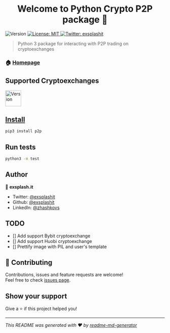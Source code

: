 <h1 align="center">Welcome to Python Crypto P2P package 👋</h1>
<p>
  <img alt="Version" src="https://img.shields.io/badge/version-0.0.1-blue.svg?cacheSeconds=2592000" />
  <a href="#" target="_blank">
    <img alt="License: MIT" src="https://img.shields.io/badge/License-MIT-yellow.svg" />
  </a>
  <a href="https://twitter.com/exsplashit" target="_blank">
    <img alt="Twitter: exsplashit" src="https://img.shields.io/twitter/follow/exsplashit.svg?style=social" />
  </a>
</p>

> Python 3 package for interacting with P2P trading on cryptoexchanges

### 🏠 [Homepage](https://github.com/exsplashit/p2p)
<p>
    <h2>Supported Cryptoexchanges</h2>
    <img alt="Version" src="https://www.logo.wine/a/logo/Binance/Binance-BNB-Icon-Logo.wine.svg" 
    width=50 height=50   />
    <a href="binance.com" target="_blank">
</p>

## Install

```sh
pip3 install p2p
```

## Run tests

```sh
python3 -m test
```

## Author

👤 **exsplash.it**

* Twitter: [@exsplashit](https://twitter.com/exsplashit)
* Github: [@exsplashit](https://github.com/exsplashit)
* LinkedIn: [@zhashkovs](https://www.linkedin.com/in/zhashkovs/)

## TODO
- [] Add support Bybit cryptoexchange
- [] Add support Huobi cryptoexchange
- [] Prettify image with PIL and user's template 

## 🤝 Contributing

Contributions, issues and feature requests are welcome!<br />Feel free to check [issues page](https://github.com/exsplashit/p2p/issues). 

## Show your support

Give a ⭐️ if this project helped you!

***
_This README was generated with ❤️ by [readme-md-generator](https://github.com/kefranabg/readme-md-generator)_